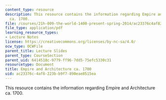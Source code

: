 ```yaml
---
content_type: resource
description: This resource contains the information regarding Empire and Architecture
  ca. 1700.
file: /courses/21h-009-the-world-1400-present-spring-2014/ac23376c4af8223bb9f7890eae8515ea_MIT21H_009S14_Lec_11.pdf
file_type: application/pdf
learning_resource_types:
- Lecture Notes
license: https://creativecommons.org/licenses/by-nc-sa/4.0/
ocw_type: OCWFile
parent_title: Lecture Slides
parent_type: CourseSection
parent_uid: 6414518c-9779-ff96-7dd5-75efc5330c31
resourcetype: Document
title: Empire and Architecture ca. 1700
uid: ac23376c-4af8-223b-b9f7-890eae8515ea
---
```

This resource contains the information regarding Empire and Architecture ca. 1700.